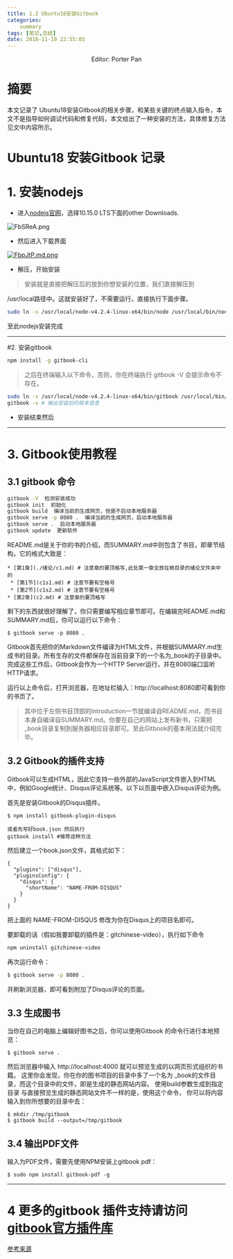 ```yaml
---
title: 1.2 Ubuntu18安装Gitbook
categories:     
    summary    
tags: [笔记,总结]
date: 2018-11-10 22:55:03
---
```


<center> Editor: Porter Pan </center>

# 摘要

本文记录了 Ubuntu18安装Gitbook的相关步骤，和某些关键的终点输入指令，本文不是指导如何调试代码和修复代码，本文给出了一种安装的方法，具体修复方法见文中内容所示。

<!-- more -->

# Ubuntu18 安装Gitbook 记录

# 1. 安装nodejs

* 进入[nodejs官网](https://nodejs.org/en/)，选择10.15.0 LTS下面的other Downloads.

![FbSReA.png](https://s2.ax1x.com/2019/01/06/FbSReA.png)

* 然后进入下载界面

[![FbpJtP.md.png](https://s2.ax1x.com/2019/01/06/FbpJtP.md.png)](https://imgchr.com/i/FbpJtP)

* 解压，开始安装
> 安装就是直接把解压后的放到你想安装的位置，我们直接解压到

/usr/local路径中。这就安装好了，不需要运行，直接执行下面步骤。

```bash
sudo ln -s /usr/local/node-v4.2.4-linux-x64/bin/node /usr/local/bin/node sudo ln -s /usr/local/node-v4.2.4-linux-x64/bin/npm /usr/local/bin/npm
```
至此nodejs安装完成

------

#2. 安装gitbook

```bash
npm install -g gitbook-cli
```

> 之后在终端输入以下命令，否则，你在终端执行 gitbook -V 会提示命令不存在。

```bash
sudo ln -s /usr/local/node-v4.2.4-linux-x64/bin/gitbook /usr/local/bin/gitbook
gitbook -v # 输出安装后的版本信息
```
* 安装结束然后

--------------

# 3. Gitbook使用教程

## 3.1 gitbook 命令

```bash
gitbook -V  检测安装成功 
gitbook init  初始化 
gitbook build  编译当前的生成网页，但是不启动本地服务器
gitbook serve -p 8080 .  编译当前的生成网页，启动本地服务器
gitbook serve .  启动本地服务器
gitbook update  更新软件 
```
README.md是关于你的书的介绍，而SUMMARY.md中则包含了书目，即章节结构，它的格式大致是：

```
* [第1章](./绪论/c1.md) # 注意章的要顶格写,此处第一章全放在根目录的绪论文件夹中的
 * [第1节](c1s1.md) # 注意节要有空格号
 * [第2节](c1s2.md) # 注意节要有空格号
* [第2章](c2.md) # 注意章的要顶格写
```
剩下的东西就很好理解了，你只需要编写相应章节即可。在编辑完README.md和SUMMARY.md后，你可以运行以下命令：

```
$ gitbook serve -p 8080 .
```
Gitbook首先把你的Markdown文件编译为HTML文件，并根据SUMMARY.md生成书的目录。所有生存的文件都保存在当前目录下的一个名为_book的子目录中。完成这些工作后，Gitbook会作为一个HTTP Server运行，并在8080端口监听HTTP请求。

运行以上命令后，打开浏览器，在地址栏输入：http://localhost:8080即可看到你的书页了。

> 其中位于左侧书目顶部的Introduction一节就编译自README.md，而书目本身自编译自SUMMARY.md。你要在自己的网站上发布新书，只需把_book目录复制到服务器相应目录即可。至此Gitbook的基本用法就介绍完毕。

## 3.2 Gitbook的插件支持

Gitbook可以生成HTML，因此它支持一些外部的JavaScript文件嵌入到HTML中，例如Google统计、Disqus评论系统等。以下以页面中嵌入Disqus评论为例。

首先是安装Gitbook的Disqus插件。

```
$ npm install gitbook-plugin-disqus

或者先写好book.json 然后执行
gitbook install #推荐这种方法
```
然后建立一个book.json文件，其格式如下：

```
{
  "plugins": ["disqus"],
  "pluginsConfig": {
    "disqus": {
      "shortName": "NAME-FROM-DISQUS"
    }
  }
}
```
把上面的 NAME-FROM-DISQUS 修改为你在Disqus上的项目名即可。

要卸载的话（假如我要卸载的插件是：gitchinese-video），执行如下命令

```bash
npm uninstall gitchinese-video
```

再次运行命令：

```bash
$ gitbook serve -p 8080 .
```
并刷新浏览器，即可看到附加了Disqus评论的页面。

## 3.3 生成图书

当你在自己的电脑上编辑好图书之后，你可以使用Gitbook 
的命令行进行本地预览：

```
$ gitbook serve .
```
然后浏览器中输入 http://localhost:4000 就可以预览生成的以网页形式组织的书籍。 
这里你会发现，你在你的图书项目的目录中多了一个名为 
_book的文件目录，而这个目录中的文件，即是生成的静态网站内容。 
使用build参数生成到指定目录 
与直接预览生成的静态网站文件不一样的是，使用这个命令， 
你可以将内容输入到你所想要的目录中去：

```
$ mkdir /tmp/gitbook
$ gitbook build --output=/tmp/gitbook
```

## 3.4 输出PDF文件

输入为PDF文件，需要先使用NPM安装上gitbook pdf：

```
$ sudo npm install gitbook-pdf -g
```

-----

# 4 更多的gitbook 插件支持请访问 [gitbook官方插件库](https://plugins.gitbook.com/)

[参考来源](https://blog.csdn.net/feosun/article/details/72806825)

